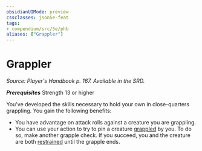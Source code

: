 ```yaml
---
obsidianUIMode: preview
cssclasses: json5e-feat
tags:
- compendium/src/5e/phb
aliases: ["Grappler"]
---
```

# Grappler
*Source: Player's Handbook p. 167. Available in the SRD.*  

***Prerequisites*** Strength 13 or higher

You've developed the skills necessary to hold your own in close-quarters grappling. You gain the following benefits:

- You have advantage on attack rolls against a creature you are grappling.  
- You can use your action to try to pin a creature [grappled](../../Rules%20&%20Options/5e%20Rules/conditions.md##grappled) by you. To do so, make another grapple check. If you succeed, you and the creature are both [restrained](../../Rules%20&%20Options/5e%20Rules/conditions.md##restrained) until the grapple ends.